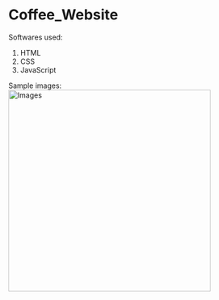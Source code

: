 # Coffee_Website
Softwares used:
<ol>
<li>HTML</li>
<li>CSS</li>
<li>JavaScript</li>
</ol>

Sample images:
<img src="image1.jpeg" alt="Images" width="400">
